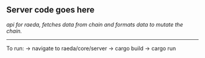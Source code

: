 ## Server code goes here

*api for raeda, fetches data from chain and formats data to mutate the chain.*

---

To run:
-> navigate to raeda/core/server
-> cargo build
-> cargo run